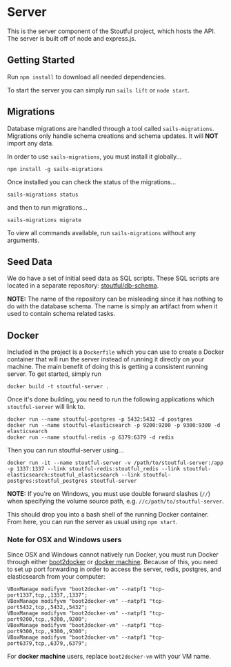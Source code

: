 # Server
This is the server component of the Stoutful project, which hosts the API. The server is built off of node and express.js.

## Getting Started
Run `npm install` to download all needed dependencies.

To start the server you can simply run `sails lift` or `node start`.

## Migrations
Database migrations are handled through a tool called `sails-migrations`. Migrations only handle schema creations and schema updates. It will **NOT** import any data.

In order to use `sails-migrations`, you must install it globally...

```
npm install -g sails-migrations
```

Once installed you can check the status of the migrations...

```
sails-migrations status
```

and then to run migrations...

```
sails-migrations migrate
```

To view all commands available, run `sails-migrations` without any arguments.

## Seed Data
We do have a set of initial seed data as SQL scripts. These SQL scripts are located in a separate repository: [stoutful/db-schema]( https://gitlab.com/stoutful/db-schema).

**NOTE:** The name of the repository can be misleading since it has nothing to do with the database schema. The name is simply an artifact from when it used to contain schema related tasks.

## Docker

Included in the project is a `Dockerfile` which you can use to create a Docker container that will run the server instead of running it directly on your machine. The main benefit of doing this is getting a consistent running server. To get started, simply run

```
docker build -t stoutful-server .
```

Once it's done building, you need to run the following applications which `stoutful-server` will link to.

```
docker run --name stoutful-postgres -p 5432:5432 -d postgres
docker run --name stoutful-elasticsearch -p 9200:9200 -p 9300:9300 -d elasticsearch
docker run --name stoutful-redis -p 6379:6379 -d redis
```

Then you can run stoutful-server using...

```
docker run -it --name stoutful-server -v /path/to/stoutful-server:/app -p 1337:1337 --link stoutful-redis:stoutful_redis --link stoutful-elasticsearch:stoutful_elasticsearch --link stoutful-postgres:stoutful_postgres stoutful-server
```

**NOTE:** If you're on Windows, you must use double forward slashes (`//`) when specifying the volume source path, e.g. `//c/path/to/stoutful-server`.

This should drop you into a bash shell of the running Docker container. From here, you can run the server as usual using `npm start`.

### Note for OSX and Windows users

Since OSX and Windows cannot natively run Docker, you must run Docker through either [boot2docker](http://boot2docker.io/) or [docker machine](https://docs.docker.com/machine/). Because of this, you need to set up port forwarding in order to access the server, redis, postgres, and elasticsearch from your computer:

```
VBoxManage modifyvm "boot2docker-vm" --natpf1 "tcp-port1337,tcp,,1337,,1337";
VBoxManage modifyvm "boot2docker-vm" --natpf1 "tcp-port5432,tcp,,5432,,5432";
VBoxManage modifyvm "boot2docker-vm" --natpf1 "tcp-port9200,tcp,,9200,,9200";
VBoxManage modifyvm "boot2docker-vm" --natpf1 "tcp-port9300,tcp,,9300,,9300";
VBoxManage modifyvm "boot2docker-vm" --natpf1 "tcp-port6379,tcp,,6379,,6379";
```

For **docker machine** users, replace `boot2docker-vm` with your VM name.
